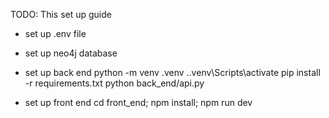 TODO: This set up guide

- set up .env file

- set up neo4j database

- set up back end
python -m venv .venv
.\.venv\Scripts\activate
pip install -r requirements.txt
python back_end/api.py

- set up front end
cd front_end; npm install; npm run dev
